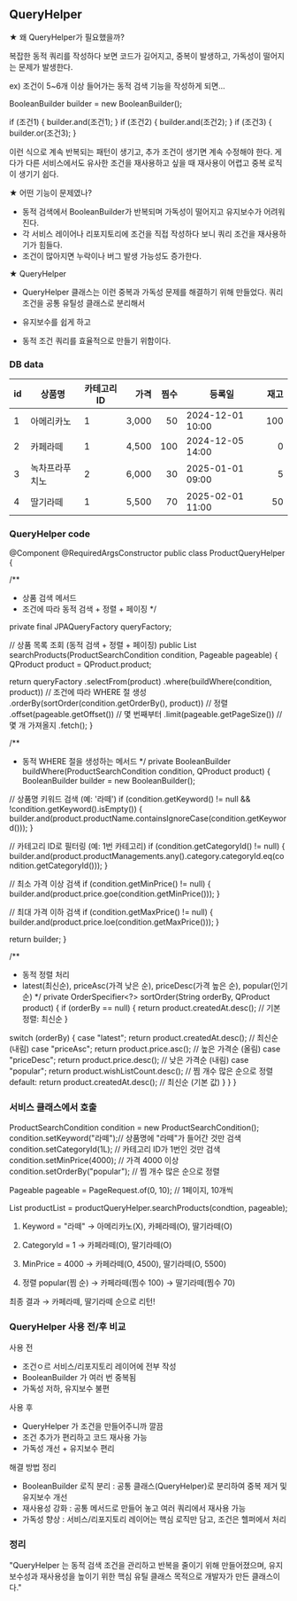 ## QueryHelper 

★ 왜 QueryHelper가 필요했을까?

복잡한 동적 쿼리를 작성하다 보면 코드가 길어지고, 중복이 발생하고, 가독성이 떨어지는 문제가 발생한다.

ex) 
조건이 5~6개 이상 들어가는 동적 검색 기능을 작성하게 되면...

BooleanBuilder builder = new BooleanBuilder();

if (조건1) {
builder.and(조건1);
}
if (조건2) {
builder.and(조건2);
}
if (조건3) {
builder.or(조건3);
}

이런 식으로 계속 반복되는 패턴이 생기고, 추가 조건이 생기면 계속 수정해야 한다.
게다가 다른 서비스에서도 유사한 조건을 재사용하고 싶을 때 재사용이 어렵고 중복 로직이 생기기 쉽다.

★ 어떤 기능이 문제였나?

- 동적 검색에서 BooleanBuilder가 반복되며 가독성이 떨어지고 유지보수가  어려워진다.
- 각 서비스 레이어나 리포지토리에 조건을 직접 작성하다 보니 쿼리 조건을 재사용하기가 힘들다.
- 조건이 많아지면 누락이나 버그 발생 가능성도 증가한다.

★ QueryHelper 

- QueryHelper 클래스는 이런 중복과 가독성 문제를 해결하기 위해 만들었다.
쿼리 조건을 공통 유틸성 클래스로 분리해서

- 유지보수를 쉽게 하고
- 동적 조건 쿼리를 효율적으로 만들기 위함이다.   

### DB data

| id  | 상품명   | 카테고리ID | 가격   | 찜수 | 등록일   | 재고 |
|-----|------------------|------------|-------:|-----:|---------------------|-----:|
| 1   | 아메리카노   | 1  |  3,000 |   50 | 2024-12-01 10:00|  100 |
| 2   | 카페라떼 | 1  |  4,500 |  100 | 2024-12-05 14:00|0 |
| 3   | 녹차프라푸치노   | 2  |  6,000 |   30 | 2025-01-01 09:00|5 |
| 4   | 딸기라떼 | 1  |  5,500 |   70 | 2025-02-01 11:00|   50 |


### QueryHelper code
@Component
@RequiredArgsConstructor
public class ProductQueryHelper {

/**
 * 상품 검색 메서드
 * 조건에 따라 동적 검색 + 정렬 + 페이징
 */

private final JPAQueryFactory queryFactory;

// 상품 목록 조회 (동적 검색 + 정렬 + 페이징)
public List<Product> searchProducts(ProductSearchCondition condition, Pageable pageable) {
QProduct product = QProduct.product;

return queryFactory
.selectFrom(product)
.where(buildWhere(condition, product)) // 조건에 따라 WHERE 절 생성
.orderBy(sortOrder(condition.getOrderBy(), product)) // 정렬
.offset(pageable.getOffset())  // 몇 번째부터
.limit(pageable.getPageSize()) // 몇 개 가져올지
.fetch();
}

/**
 * 동적 WHERE 절을 생성하는 메서드
 */
private BooleanBuilder buildWhere(ProductSearchCondition condition, QProduct product) {
BooleanBuilder builder = new BooleanBuilder();

// 상품명 키워드 검색 (예: '라떼')
if (condition.getKeyword() != null && !condition.getKeyword().isEmpty()) {
builder.and(product.productName.containsIgnoreCase(condition.getKeyword()));
}

// 카테고리 ID로 필터링 (예: 1번 카테고리)
if (condition.getCategoryId() != null) {
builder.and(product.productManagements.any().category.categoryId.eq(condition.getCategoryId()));
}

// 최소 가격 이상 검색
if (condition.getMinPrice() != null) {
builder.and(product.price.goe(condition.getMinPrice()));
}

// 최대 가격 이하 검색
if (condition.getMaxPrice() != null) {
builder.and(product.price.loe(condition.getMaxPrice()));
}

return builder;
}

/**
 * 동적 정렬 처리
 * latest(최신순), priceAsc(가격 낮은 순), priceDesc(가격 높은 순), popular(인기순)
 */
private OrderSpecifier<?> sortOrder(String orderBy, QProduct product) {
if (orderBy == null) {
return product.createdAt.desc(); // 기본 정렬: 최신순
}

switch (orderBy) {
case "latest";
return product.createdAt.desc(); // 최신순 (내림)
case "priceAsc";
return product.price.asc();  // 높은 가격순 (올림)
case "priceDesc";
return product.price.desc(); // 낮은 가격순 (내림)
case "popular";
return product.wishListCount.desc(); // 찜 개수 많은 순으로 정렬
default:
return product.createdAt.desc(); // 최신순 (기본 값)
}
}
}

### 서비스 클래스에서 호출

ProductSearchCondition condition = new ProductSearchCondition();
condition.setKeyword("라떼");// 상품명에 "라떼"가 들어간 것만 검색
condition.setCategoryId(1L); // 카테고리 ID가 1번인 것만 검색
condition.setMinPrice(4000); // 가격 4000 이상
condition.setOrderBy("popular"); // 찜 개수 많은 순으로 정렬

Pageable pageable = PageRequest.of(0, 10); // 1페이지, 10개씩

List<Product> productList = productQueryHelper.searchProducts(condtion, pageable);

1. Keyword = "라떼"
→ 아메리카노(X), 카페라떼(O), 딸기라떼(O)

2. CategoryId = 1
→ 카페라떼(O), 딸기라떼(O)

3. MinPrice = 4000
→ 카페라떼(O, 4500), 딸기라떼(O, 5500)

4. 정렬 popular(찜 순)
→ 카페라떼(찜수 100) → 딸기라떼(찜수 70)

최종 결과
→ 카페라떼, 딸기라떼 순으로 리턴!

### QueryHelper 사용 전/후 비교

사용 전
- 조건ㅇ르 서비스/리포지토리 레이어에 전부 작성
- BooleanBuilder 가 여러 번 중복됨
- 가독성 저하, 유지보수 불편
  
사용 후
- QueryHelper 가 조건을 만들어주니까 깔끔
- 조건 추가가 편리하고 코드 재사용 가능
- 가독성 개선 + 유지보수 편리

해결 방법 정리
- BooleanBuilder 로직 분리 : 공통 클래스(QueryHelper)로 분리하여 중복 제거 및 유지보수 개선
- 재사용성 강화 : 공통 메서드로 만들어 놓고 여러 쿼리에서 재사용 가능
- 가독성 향상 : 서비스/리포지토리 레이어는 핵심 로직만 담고, 조건은 헬퍼에서 처리

### 정리
"QueryHelper 는 동적 검색 조건을 관리하고 반복을 줄이기 위해 만들어졌으며, 유지보수성과 재사용성을 높이기 위한 핵심 유틸 클래스 목적으로 개발자가 만든 클래스이다."

